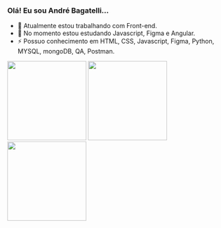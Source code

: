 ###  Olá! Eu sou André Bagatelli...


- 🔭 Atualmente estou trabalhando com Front-end.
- 🌱 No momento estou estudando Javascript, Figma e Angular.
- ⚡ Possuo conhecimento em HTML, CSS, Javascript, Figma, Python, MYSQL, mongoDB, QA, Postman.

<div>
  <img height="180em" src="https://github-readme-stats.vercel.app/api/top-langs/?username=andrebagatelli&hide_progress=false&theme=dark"></img>
  <img height="180em" src="https://github-readme-stats.vercel.app/api/top-langs/?username=andrebagatelli&hide_progress=false&theme=dark"></img>
  <img height="180em" src="https://github-readme-stats.vercel.app/api?username=andrebagatelli&show_icons=true&theme=dark"></img>
</div>
